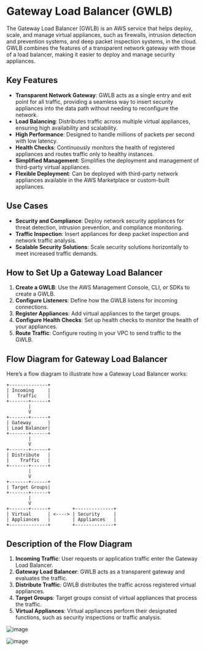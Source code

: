 # Gateway Load Balancer (GWLB)

The Gateway Load Balancer (GWLB) is an AWS service that helps deploy, scale, and manage virtual appliances, such as firewalls, intrusion detection and prevention systems, and deep packet inspection systems, in the cloud. GWLB combines the features of a transparent network gateway with those of a load balancer, making it easier to deploy and manage security appliances.

## Key Features
- **Transparent Network Gateway**: GWLB acts as a single entry and exit point for all traffic, providing a seamless way to insert security appliances into the data path without needing to reconfigure the network.
- **Load Balancing**: Distributes traffic across multiple virtual appliances, ensuring high availability and scalability.
- **High Performance**: Designed to handle millions of packets per second with low latency.
- **Health Checks**: Continuously monitors the health of registered appliances and routes traffic only to healthy instances.
- **Simplified Management**: Simplifies the deployment and management of third-party virtual appliances.
- **Flexible Deployment**: Can be deployed with third-party network appliances available in the AWS Marketplace or custom-built appliances.

## Use Cases
- **Security and Compliance**: Deploy network security appliances for threat detection, intrusion prevention, and compliance monitoring.
- **Traffic Inspection**: Insert appliances for deep packet inspection and network traffic analysis.
- **Scalable Security Solutions**: Scale security solutions horizontally to meet increased traffic demands.

## How to Set Up a Gateway Load Balancer
1. **Create a GWLB**: Use the AWS Management Console, CLI, or SDKs to create a GWLB.
2. **Configure Listeners**: Define how the GWLB listens for incoming connections.
3. **Register Appliances**: Add virtual appliances to the target groups.
4. **Configure Health Checks**: Set up health checks to monitor the health of your appliances.
5. **Route Traffic**: Configure routing in your VPC to send traffic to the GWLB.

## Flow Diagram for Gateway Load Balancer

Here’s a flow diagram to illustrate how a Gateway Load Balancer works:

```plaintext
+--------------+
| Incoming     |
|   Traffic    |
+-------+------+
        |
        V
+-------+------+
| Gateway      |
| Load Balancer|
+-------+------+
        |
        V
+-------+------+
| Distribute   |
|    Traffic   |
+-------+------+
        |
        V
+-------+------+
| Target Groups|
+-------+------+
        |
        V
+-------+------+        +--------------+
| Virtual      | <----> | Security     |
| Appliances   |        | Appliances   |
+--------------+        +--------------+
```
## Description of the Flow Diagram

1. **Incoming Traffic**: User requests or application traffic enter the Gateway Load Balancer.
2. **Gateway Load Balancer**: GWLB acts as a transparent gateway and evaluates the traffic.
3. **Distribute Traffic**: GWLB distributes the traffic across registered virtual appliances.
4. **Target Groups**: Target groups consist of virtual appliances that process the traffic.
5. **Virtual Appliances**: Virtual appliances perform their designated functions, such as security inspections or traffic analysis.

![image](https://github.com/user-attachments/assets/16056895-56f9-480c-bce2-62db3259195f)


![image](https://github.com/user-attachments/assets/74caa1a4-f736-487d-878e-db391ff2fcdc)
